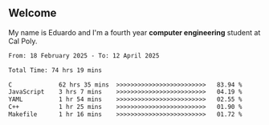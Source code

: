 ## Welcome

 My name is Eduardo and I'm a fourth year **computer engineering** student at Cal Poly.

<!--START_SECTION:waka-->

```txt
From: 18 February 2025 - To: 12 April 2025

Total Time: 74 hrs 19 mins

C             62 hrs 35 mins  >>>>>>>>>>>>>>>>>>>>>>>>>   83.94 %
JavaScript    3 hrs 7 mins    >>>>>>>>>>>>>>>>>>>>>>>>>   04.19 %
YAML          1 hr 54 mins    >>>>>>>>>>>>>>>>>>>>>>>>>   02.55 %
C++           1 hr 25 mins    >>>>>>>>>>>>>>>>>>>>>>>>>   01.90 %
Makefile      1 hr 16 mins    >>>>>>>>>>>>>>>>>>>>>>>>>   01.72 %
```

<!--END_SECTION:waka-->

<!--
**lalog12/lalog12** is a ✨ _special_ ✨ repository because its `README.md` (this file) appears on your GitHub profile.

Here are some ideas to get you started:

- 🔭 I’m currently working on ...
- 🌱 I’m currently learning ...
- 👯 I’m looking to collaborate on ...
- 🤔 I’m looking for help with ...
- 💬 Ask me about ...
- 📫 How to reach me: ...
- 😄 Pronouns: ...
- ⚡ Fun fact: ...
-->
